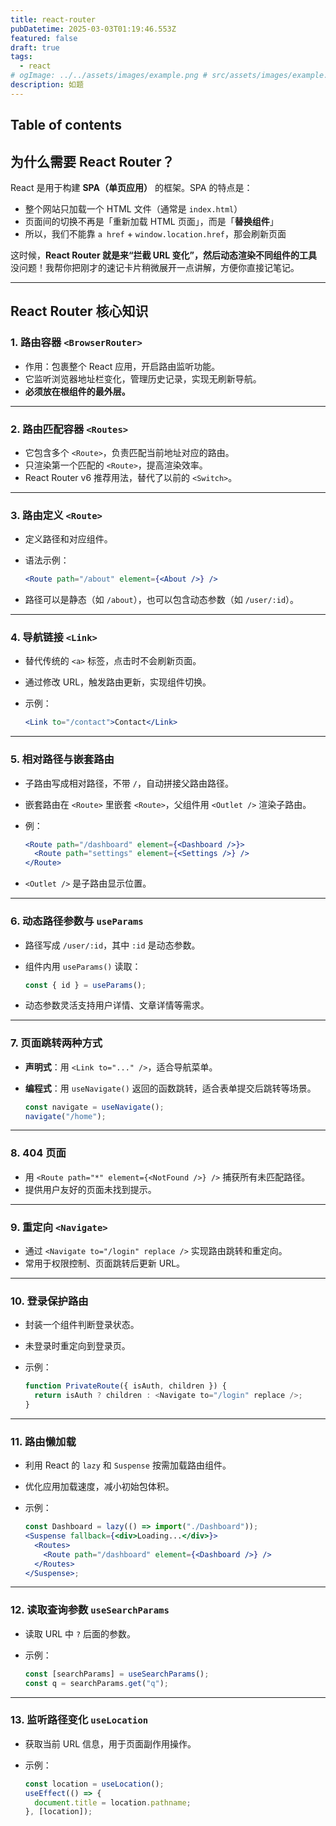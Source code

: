```yaml
---
title: react-router
pubDatetime: 2025-03-03T01:19:46.553Z
featured: false
draft: true
tags:
  - react
# ogImage: ../../assets/images/example.png # src/assets/images/example.png
description: 如题
---
```


## Table of contents

## 为什么需要 React Router？

React 是用于构建 **SPA（单页应用）** 的框架。SPA 的特点是：

- 整个网站只加载一个 HTML 文件（通常是 `index.html`）
- 页面间的切换不再是「重新加载 HTML 页面」，而是「**替换组件**」
- 所以，我们不能靠 `a href` + `window.location.href`，那会刷新页面

这时候，**React Router 就是来“拦截 URL 变化”，然后动态渲染不同组件的工具**
没问题！我帮你把刚才的速记卡片稍微展开一点讲解，方便你直接记笔记。

---

## React Router 核心知识

### 1. 路由容器 `<BrowserRouter>`

- 作用：包裹整个 React 应用，开启路由监听功能。
- 它监听浏览器地址栏变化，管理历史记录，实现无刷新导航。
- **必须放在根组件的最外层。**

---

### 2. 路由匹配容器 `<Routes>`

- 它包含多个 `<Route>`，负责匹配当前地址对应的路由。
- 只渲染第一个匹配的 `<Route>`，提高渲染效率。
- React Router v6 推荐用法，替代了以前的 `<Switch>`。

---

### 3. 路由定义 `<Route>`

- 定义路径和对应组件。
- 语法示例：

  ```jsx
  <Route path="/about" element={<About />} />
  ```

- 路径可以是静态（如 `/about`），也可以包含动态参数（如 `/user/:id`）。

---

### 4. 导航链接 `<Link>`

- 替代传统的 `<a>` 标签，点击时不会刷新页面。
- 通过修改 URL，触发路由更新，实现组件切换。
- 示例：

  ```jsx
  <Link to="/contact">Contact</Link>
  ```

---

### 5. 相对路径与嵌套路由

- 子路由写成相对路径，不带 `/`，自动拼接父路由路径。
- 嵌套路由在 `<Route>` 里嵌套 `<Route>`，父组件用 `<Outlet />` 渲染子路由。
- 例：

  ```jsx
  <Route path="/dashboard" element={<Dashboard />}>
    <Route path="settings" element={<Settings />} />
  </Route>
  ```

- `<Outlet />` 是子路由显示位置。

---

### 6. 动态路径参数与 `useParams`

- 路径写成 `/user/:id`，其中 `:id` 是动态参数。
- 组件内用 `useParams()` 读取：

  ```jsx
  const { id } = useParams();
  ```

- 动态参数灵活支持用户详情、文章详情等需求。

---

### 7. 页面跳转两种方式

- **声明式**：用 `<Link to="..." />`，适合导航菜单。
- **编程式**：用 `useNavigate()` 返回的函数跳转，适合表单提交后跳转等场景。

  ```jsx
  const navigate = useNavigate();
  navigate("/home");
  ```

---

### 8. 404 页面

- 用 `<Route path="*" element={<NotFound />} />` 捕获所有未匹配路径。
- 提供用户友好的页面未找到提示。

---

### 9. 重定向 `<Navigate>`

- 通过 `<Navigate to="/login" replace />` 实现路由跳转和重定向。
- 常用于权限控制、页面跳转后更新 URL。

---

### 10. 登录保护路由

- 封装一个组件判断登录状态。
- 未登录时重定向到登录页。
- 示例：

  ```jsx
  function PrivateRoute({ isAuth, children }) {
    return isAuth ? children : <Navigate to="/login" replace />;
  }
  ```

---

### 11. 路由懒加载

- 利用 React 的 `lazy` 和 `Suspense` 按需加载路由组件。
- 优化应用加载速度，减小初始包体积。
- 示例：

  ```jsx
  const Dashboard = lazy(() => import("./Dashboard"));
  <Suspense fallback={<div>Loading...</div>}>
    <Routes>
      <Route path="/dashboard" element={<Dashboard />} />
    </Routes>
  </Suspense>;
  ```

---

### 12. 读取查询参数 `useSearchParams`

- 读取 URL 中 `?` 后面的参数。
- 示例：

  ```jsx
  const [searchParams] = useSearchParams();
  const q = searchParams.get("q");
  ```

---

### 13. 监听路径变化 `useLocation`

- 获取当前 URL 信息，用于页面副作用操作。
- 示例：

  ```jsx
  const location = useLocation();
  useEffect(() => {
    document.title = location.pathname;
  }, [location]);
  ```
